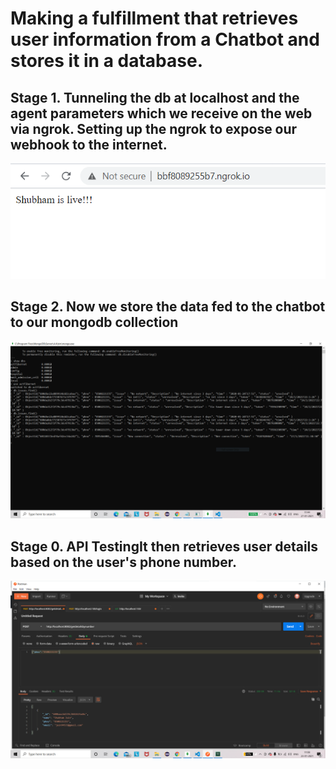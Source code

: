 <h1>Making a fulfillment that retrieves user information from a Chatbot and stores it in a database.</h1>
<h2>Stage 1. Tunneling the db at localhost and the agent parameters which we receive on the web via ngrok. Setting up the ngrok to expose our webhook to the internet.</h2>
<img src="ngrok.PNG">
 <h2>Stage 2. Now we store the data fed to the chatbot to our mongodb collection </h2>
<img src="mongodb.PNG">
<h2>Stage 0. API TestingIt then retrieves user details based on the user's phone number.</h2>
<img src="chatbot.PNG">
